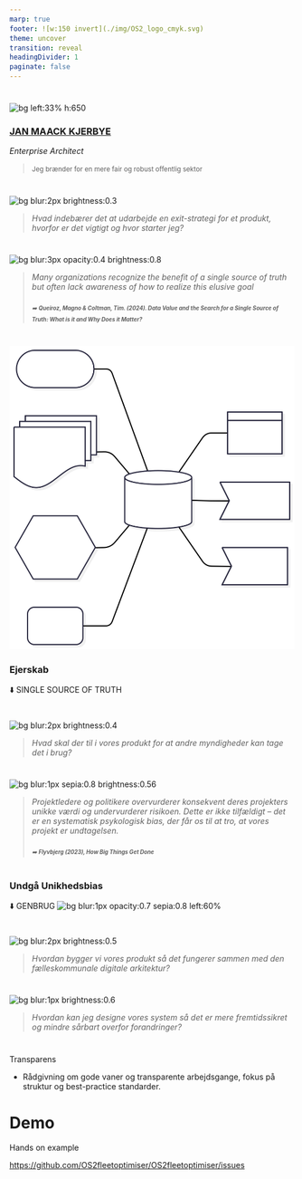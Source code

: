 ```yaml
---
marp: true
footer: ![w:150 invert](./img/OS2_logo_cmyk.svg)
theme: uncover
transition: reveal
headingDivider: 1
paginate: false
---
```


#
![bg left:33% h:650](https://images.unsplash.com/photo-1627008767693-20498ff18ab7?q=80&w=1974&auto=format&fit=crop&ixlib=rb-4.0.3&ixid=M3wxMjA3fDB8MHxwaG90by1wYWdlfHx8fGVufDB8fHx8fA%3D%3D)

### [JAN MAACK KJERBYE]()
*Enterprise Architect*
<br>
> <small>Jeg brænder for en mere fair og robust offentlig sektor</small>


<!--
Bred erfaring med værdiskabelse fra både private og offentlige orgs.

Jeg brænder for en mere fair og robust offentlig sektor

-->
#
<!-- class: invert-->

![bg blur:2px brightness:0.3](https://images.pexels.com/photos/235975/pexels-photo-235975.jpeg)
>*Hvad indebærer det at udarbejde en exit-strategi for et produkt, hvorfor er det vigtigt og hvor starter jeg?*

#

![bg blur:3px opacity:0.4 brightness:0.8](https://images.unsplash.com/photo-1569360531163-a61fa3da86ee)
> _Many  organizations recognize 
the  benefit  of  a  single  source  of  truth  but  often  lack 
awareness  of  how  to  realize  this  elusive  goal_
> ###### <small><small> :arrow_right: _**Queiroz, Magno & Coltman, Tim. (2024). Data Value and the Search for a Single Source of Truth: What is it and Why Does it Matter?**_</small></small>
#

![bg right:60% w:600 invert opacity:0.8 contrast:0.73](./img/SSOT.svg)
### **Ejerskab**
:arrow_down:
SINGLE SOURCE OF TRUTH

 
<!-- 
Ejerskab
 - Hvordan bliver man ejer af et produkt? Lavpraktisk fundament-> Oprettelse af et versions styret hjem i cloud til projektets single source of truth. Herunder kildekode, styring af projekt, sager og leverandører, dynamisk dokumentation, kvalitetetssikring, proaktiv cybersikkerhed, løsningspakketering og release management.

Versions styring til kildekode,  og dokumentation. Være rådgiver på organisering og arbejdsgange. Jo højere grad af ejerskab jo flere af fordelene kan høstes
Lavpraktisk fundament-> Oprettelse af et versions styret hjem i cloud til projektets single source of truth. 
Herunder kildekode, styring af projekt, sager og leverandører, dynamisk dokumentation, kvalitetetssikring, proaktiv cybersikkerhed, løsningspakketering og release management. -->

#
![bg blur:2px brightness:0.4](https://images.pexels.com/photos/3944307/pexels-photo-3944307.jpeg)
>*Hvad skal der til i vores produkt for at andre myndigheder kan tage det i brug?*

#

![bg blur:1px sepia:0.8 brightness:0.56](https://images.pexels.com/photos/17690065/pexels-photo-17690065/free-photo-of-a-perso-sculpting.jpeg)
> _Projektledere og politikere overvurderer konsekvent deres projekters unikke værdi og undervurderer risikoen. Dette er ikke tilfældigt – det er en systematisk psykologisk bias, der får os til at tro, at vores projekt er undtagelsen._
> ###### <small><small> :arrow_right: _**Flyvbjerg (2023), How Big Things Get Done**_</small></small>

#
### **Undgå Unikhedsbias**
:arrow_down:
GENBRUG
![bg blur:1px opacity:0.7 sepia:0.8 left:60%](https://images.pexels.com/photos/17690065/pexels-photo-17690065/free-photo-of-a-perso-sculpting.jpeg)

<!-- Genbrug - OS² rådgiver og giver lavpraktisk hjælp med identifikation af eksisterende komponenter og løsninger der løser dele af business casen.

Unikhedsbias (også kaldet false-uniqueness effect) er en psykologisk tendens, hvor folk opfatter egne evner, holdninger eller handlinger som mere unikke eller specielle, end de i virkeligheden er

. Dette kan føre til fejlvurderinger af, hvor almindelige eller atypiske ens egenskaber er.
Eksempler fra hverdagen

    En medarbejder tror, at deres problemløsning er helt enestående, selvom lignende løsninger findes i andre afdelinger.

    En projektleder insisterer på, at deres projekt er "helt anderledes" end tidligere projekter, hvilket kan føre til, at erfaringer og lærdom ignoreres

    .

Hvorfor sker det?

    Selvforstærkning: Vi husker bedre vores egne positive egenskaber end andres


Misvisende sammenligninger: Når vi skal vurdere "den gennemsnitlige person", sammenligner vi ofte os selv med en snæver gruppe (f.eks. kolleger i stedet for hele branchen)

Selvbeskyttelse: At føle sig unik kan booste selvtilliden, selvom det ikke altid er realistisk

Konsekvenser i arbejdslivet

    Projekter: Hvis man overvurderer sin projekts unikhed, kan man overse vigtige erfaringer fra lignende projekter, hvilket øger risikoen for forsinkelser eller fejl

Teamarbejde: Medarbejdere kan undervurdere, hvor meget andre bidrager, fordi de fokuserer på deres eget unikke input

Hvordan undgås det?

    Brug referenceklasser: Sammenlign med tidligere projekter eller branchestandarder for at få en mere objektiv vurdering

Spørg kolleger: Få eksterne perspektiver for at afdække blinde vinkler.

"Præmortem"-analyse: Forestil dig, at projektet fejler, og identificer potentielle årsager på forhånd

Kort sagt: Unikhedsbias får os til at tro, at vi eller vores arbejde er mere specielt end det er – en fejlslutning, der kan koste dyrt, hvis den ikke opdages.-->




#
![bg blur:2px brightness:0.5](https://images.pexels.com/photos/4491830/pexels-photo-4491830.jpeg)
>*Hvordan bygger vi vores produkt så det fungerer sammen med den fælleskommunale digitale arkitektur?*

#

![bg blur:1px brightness:0.6](https://images.pexels.com/photos/9392906/pexels-photo-9392906.jpeg)
>*Hvordan kan jeg designe vores system så det er mere fremtidssikret og mindre sårbart overfor forandringer?*

#
Transparens
 - Rådgivning om gode vaner og transparente arbejdsgange, fokus på struktur og best-practice standarder.

# Demo 

Hands on example

https://github.com/OS2fleetoptimiser/OS2fleetoptimiser/issues




#
<!-- _header: Flyvbjerg, B., Bruzelius, N., & Rothengatter, W. (2003). Megaprojects and Risk: An Anatomy of Ambition. Cambridge University Press <br><br> Kahneman, D. (2011). Thinking, Fast and Slow. Farrar, Straus and Giroux. <br><br> Flyvbjerg, B. (2024). "Behavioral Bias". IT-Universitetet i København.-->


<!-- 

Freedom of choice
On e.g. vendors for operations, testing, development.

Vendors that 
Play to their strengths

Handlefrihed
Gør det man er god til

Fra reaktiv sikkerhed - Security as a product
One extra add-on product for every product
Detect the symptoms

Til proaktiv sikkerhed - Built in Security
Prevent vulnerabilities from reaching production.


Release strategy
 - Main always deployable
 - Tag releases
 

This makes it easy to trigger automated deployments via webhooks activated on certain tags. E.g. all releases with "testing" can be automatically deployed to a staging environment.

Avoid cascading failures.
No errors is a lie
Catch 95% in tests, contain the rest by isolating them in small independent services.

Vi genbruger de samme internationale metodologier, standarder og principper, som anvendes af virksomheder som IBM, Netflix, Uber, Deutsche Bahn, Mercedes, Novo Nordisk og Velux. Den tyske, franske og hollandske stat og deres storbyer.

Vi arbejder med



Rådgivning om design og løsnings arkitektur. Nedbrydning af løsningsmodeller i domæner og design patterns. Forankring af moderne arkitektur principper som f.eks 12 factor app. Ophæng på leverance og kvalitetsmål fra myndigheden. 

2. 
3..
4. Rådgivning om hvilke kompetencer der skal være til stede ved leverandørerne til de forskellige opgave kategorier. (Udvikling/vedligehold/kvalitetssikring/udrulning/platformdrift/applikationsdrift/support)
5. 

-->

